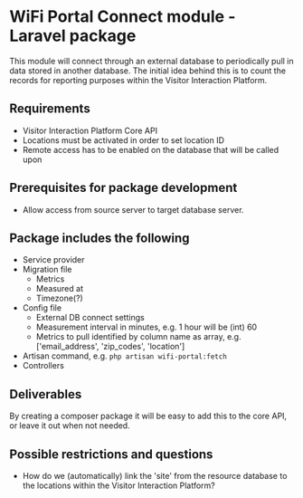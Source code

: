 # WiFi Portal Connect module - Laravel package

This module will connect through an external database to periodically pull in data stored in another database. The initial idea behind this is to count the records for reporting purposes within the Visitor Interaction Platform.

## Requirements

- Visitor Interaction Platform Core API
- Locations must be activated in order to set location ID
- Remote access has to be enabled on the database that will be called upon

## Prerequisites for package development

- Allow access from source server to target database server.

## Package includes the following

- Service provider
- Migration file
    - Metrics
    - Measured at
    - Timezone(?)
- Config file
    - External DB connect settings
    - Measurement interval in minutes, e.g. 1 hour will be (int) 60
    - Metrics to pull identified by column name as array, e.g. ['email_address', 'zip_codes', 'location']
- Artisan command, e.g. `php artisan wifi-portal:fetch`
- Controllers

## Deliverables

By creating a composer package it will be easy to add this to the core API, or leave it out when not needed.

## Possible restrictions and questions

- How do we (automatically) link the 'site' from the resource database to the locations within the Visitor Interaction Platform?